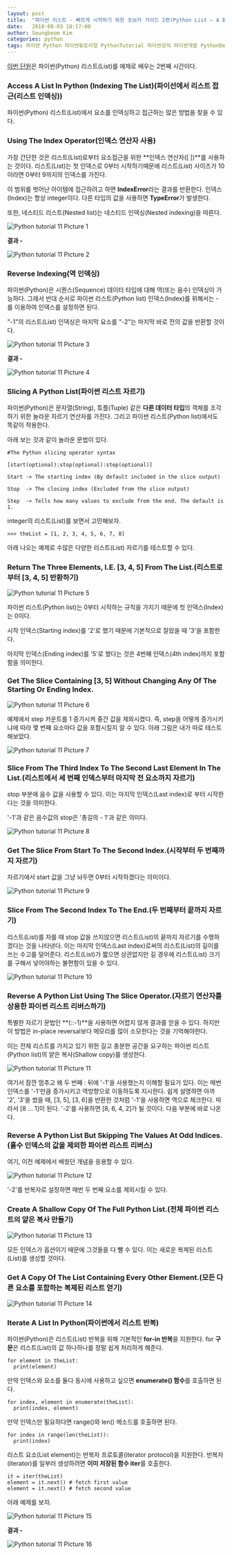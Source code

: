 ```yaml
---
layout: post
title:  "파이썬 리스트 - 빠르게 시작하기 위한 초보자 가이드 2편(Python List – A Beginners Guide To Get Started Quickly 2)"
date:   2018-08-03 18:17:00
author: Seungbeom Kim
categories: python
tags: 파이썬 Python 파이썬튜토리얼 PythonTutorial 파이썬강의 파이썬개발 PythonDevelopment 파이썬이란 파이썬리스트 PythonList List 파이썬데이터타입 PythonDataType
---
```


[이번 단원](https://www.techbeamers.com/python-list/#Access-a-list-in-Python)은 파이썬(Python) 리스트(List)를 예제로 배우는 2번째 시간이다.

### Access A List In Python (Indexing The List)(파이선에서 리스트 접근(리스트 인덱싱))
파이썬(Python) 리스트(List)에서 요소를 인덱싱하고 접근하는 많은 방법을 찾을 수 있다.

### Using The Index Operator(인덱스 연산자 사용)
가장 간단한 것은 리스트(List)로부터 요소접근을 위한 **인덱스 연산자([ ])**를 사용하는 것이다. 리스트(List)는 첫 인덱스로 0부터 시작하기때문에 리스트(List) 사이즈가 10이라면 0부터 9까지의 인덱스를 가진다.

이 범위를 벗어난 아이템에 접근하려고 하면 **IndexError**라는 결과를 반환한다. 인덱스(Index)는 항상 integer이다. 다른 타입의 값을 사용하면 **TypeError**가 발생한다.

또한, 네스티드 리스트(Nested list)는 네스티드 인덱싱(Nested indexing)을 따른다.

<img src="{{ site.baseurl }}/assets/python/python_tutorial_11_1.png" title="Python tutorial 11 Picture 1" class="post-image">

**결과 -**

<img src="{{ site.baseurl }}/assets/python/python_tutorial_11_2.png" title="Python tutorial 11 Picture 2" class="post-image">

### Reverse Indexing(역 인덱싱)
파이썬(Python)은 시퀀스(Sequence) 데이터 타입에 대해 역(또는 음수) 인덱싱이 가능하다. 그래서 반대 순서로 파이썬 리스트(Python list) 인덱스(Index)를 위해서는 - 를 이용하여 인덱스를 설정하면 된다.

"-1"의 리스트(List) 인덱싱은 마지막 요소를 "-2"는 마지막 바로 전의 값을 반환할 것이다.

<img src="{{ site.baseurl }}/assets/python/python_tutorial_11_3.png" title="Python tutorial 11 Picture 3" class="post-image">

**결과 -**

<img src="{{ site.baseurl }}/assets/python/python_tutorial_11_4.png" title="Python tutorial 11 Picture 4" class="post-image">

### Slicing A Python List(파이썬 리스트 자르기)
파이썬(Python)은 문자열(String), 튜플(Tuple) 같은 **다른 데이터 타입**의 객체를 조각하기 위한 놀라운 자르기 연산자를 가진다. 그리고 파이썬 리스트(Python list)에서도 똑같이 작용한다.

아래 보는 것과 같이 놀라운 문법이 있다.

    #The Python slicing operator syntax

    [start(optional):stop(optional):step(optional)]

    Start -> The starting index (By default included in the slice output)

    Stop  -> The closing index (Excluded from the slice output)

    Step  -> Tells how many values to exclude from the end. The default is 1.

integer의 리스트(List)를 보면서 고민해보자.

    >>> theList = [1, 2, 3, 4, 5, 6, 7, 8]

아래 나오는 예제로 수많은 다양한 리스트(List) 자르기를 테스트할 수 있다.

### Return The Three Elements, I.E. [3, 4, 5] From The List.(리스트로 부터 [3, 4, 5] 반환하기)

<img src="{{ site.baseurl }}/assets/python/python_tutorial_11_5.png" title="Python tutorial 11 Picture 5" class="post-image">

파이썬 리스트(Python list)는 0부터 시작하는 규칙을 가지기 때문에 첫 인덱스(Index)는 0이다.

시작 인덱스(Starting index)를 '2'로 했기 때문에 기본적으로 잘랐을 때 '3'을 포함한다.

마지막 인덱스(Ending index)를 '5'로 했다는 것은 4번째 인덱스(4th index)까지 포함함을 의미한다.

### Get The Slice Containing [3, 5] Without Changing Any Of The Starting Or Ending Index.

<img src="{{ site.baseurl }}/assets/python/python_tutorial_11_6.png" title="Python tutorial 11 Picture 6" class="post-image">

예제에서 step 카운트를 1 증가시켜 중간 값을 제외시켰다. 즉, step을 어떻게 증가시키냐에 따라 몇 번째 요소마다 값을 포함시킬지 알 수 있다. 아래 그림은 내가 따로 테스트 해보았다.

<img src="{{ site.baseurl }}/assets/python/python_tutorial_11_7.png" title="Python tutorial 11 Picture 7" class="post-image">

### Slice From The Third Index To The Second Last Element In The List.(리스트에서 세 번째 인덱스부터 마지막 전 요소까지 자르기)
stop 부분에 음수 값을 사용할 수 있다. 이는 마지막 인덱스(Last index)로 부터 시작한다는 것을 의미한다.

'-1'과 같은 음수값의 stop은 '총길의 - 1'과 같은 의미다.

<img src="{{ site.baseurl }}/assets/python/python_tutorial_11_8.png" title="Python tutorial 11 Picture 8" class="post-image">

### Get The Slice From Start To The Second Index.(시작부터 두 번째까지 자르기)
자르기에서 start 값을 그냥 놔두면 0부터 시작하겠다는 의미이다.

<img src="{{ site.baseurl }}/assets/python/python_tutorial_11_9.png" title="Python tutorial 11 Picture 9" class="post-image">

### Slice From The Second Index To The End.(두 번째부터 끝까지 자르기)
리스트(List)를 자를 때 stop 값을 쓰지않으면 리스트(List)의 끝까지 자르기를 수행하겠다는 것을 나타낸다. 이는 마지막 인덱스(Last index)로써의 리스트(List)의 길이를 쓰는 수고를 덜어준다. 리스트(List)가 짧으면 상관없지만 길 경우에 리스트(List) 크기를 구해서 넣어야하는 불편함이 있을 수 있다.

<img src="{{ site.baseurl }}/assets/python/python_tutorial_11_10.png" title="Python tutorial 11 Picture 10" class="post-image">

### Reverse A Python List Using The Slice Operator.(자르기 연산자를 상용한 파이썬 리스트 리버스하기)
특별한 자르기 문법인 **(::-1)**을 사용하면 어렵지 않게 결과를 얻을 수 있다. 하지만 이 방법은 in-place reversal보다 메모리를 많이 소모한다는 것을 기억해야한다.

이는 전체 리스트를 가지고 있기 위한 길고 충분한 공간을 요구하는 파이썬 리스트(Python list)의 얕은 복사(Shallow copy)를 생성한다.

<img src="{{ site.baseurl }}/assets/python/python_tutorial_11_11.png" title="Python tutorial 11 Picture 11" class="post-image">

여기서 잠깐 멈추고 왜 두 번째 : 뒤에 '-1'을 사용했는지 이해할 필요가 있다. 이는 매번 인덱스를 '-1'만큼 증가시키고 역방향으로 이동하도록 지시한다. 쉽게 설명하면 아까 '2', '3'을 썼을 때, [3, 5], [3, 6]을 반환한 것처럼 '-1'을 사용하면 역으로 체크한다. 따라서 [8 ... 1]이 된다. '-2'를 사용하면 [8, 6, 4, 2]가 될 것이다. 다음 부분에 바로 나온다.

### Reverse A Python List But Skipping The Values At Odd Indices.(홀수 인덱스의 값을 제외한 파이썬 리스트 리버스)
여기, 이전 예제에서 배웠던 개념을 응용할 수 있다.

<img src="{{ site.baseurl }}/assets/python/python_tutorial_11_12.png" title="Python tutorial 11 Picture 12" class="post-image">

'-2'를 반복자로 설정하면 매번 두 번째 요소를 제외시킬 수 있다.

### Create A Shallow Copy Of The Full Python List.(전체 파이썬 리스트의 얕은 복사 만들기)

<img src="{{ site.baseurl }}/assets/python/python_tutorial_11_13.png" title="Python tutorial 11 Picture 13" class="post-image">

모든 인덱스가 옵션이기 때문에 그것들을 다 뺄 수 있다. 이는 새로운 복제된 리스트(List)를 생성할 것이다.

### Get A Copy Of The List Containing Every Other Element.(모든 다른 요소를 포함하는 복제된 리스트 얻기)

<img src="{{ site.baseurl }}/assets/python/python_tutorial_11_14.png" title="Python tutorial 11 Picture 14" class="post-image">

### Iterate A List In Python(파이썬에서 리스트 반복)
파이썬(Python)은 리스트(List) 반복을 위해 기본적인 **for-in 반복**을 지원한다. for **구문**은 리스트(List)의 값 하나하나를 정말 쉽게 처리하게 해준다.

    for element in theList:
      print(element)

만약 인덱스와 요소를 둘다 동시에 사용하고 싶으면 **enumerate() 함수**를 호출하면 된다.

    for index, element in enumerate(theList):
      print(index, element)

만약 인덱스만 필요하다면 range()와 len() 메소드를 호출하면 된다.

    for index in range(len(theList)):
      print(index)

리스트 요소(List element)는 반복자 프로토콜(iterator protocol)을 지원한다. 반복자(iterator)를 일부러 생성하려면 **이미 저장된 함수 iter**를 호출한다.

    it = iter(theList)
    element = it.next() # fetch first value
    element = it.next() # fetch second value

아래 예제를 보자.

<img src="{{ site.baseurl }}/assets/python/python_tutorial_11_15.png" title="Python tutorial 11 Picture 15" class="post-image">

**결과 -**

<img src="{{ site.baseurl }}/assets/python/python_tutorial_11_16.png" title="Python tutorial 11 Picture 16" class="post-image">
